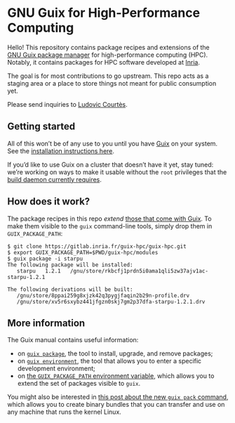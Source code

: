 GNU Guix for High-Performance Computing
===========================================

Hello!  This repository contains package recipes and extensions of the
[GNU Guix package manager](https://gnu.org/s/guix) for high-performance
computing (HPC).  Notably, it contains packages for HPC software
developed at [Inria](https://www.inria.fr/en).

The goal is for most contributions to go upstream.  This repo acts as a
staging area or a place to store things not meant for public consumption
yet.

Please send inquiries to
[Ludovic Courtès](mailto:ludovic.courtes@inria.fr).

## Getting started

All of this won’t be of any use to you until you have
[Guix](https://gnu.org/s/guix) on your system.  See the
[installation instructions here](https://www.gnu.org/software/guix/manual/html_node/Binary-Installation.html).

If you’d like to use Guix on a cluster that doesn’t have it yet, stay
tuned: we’re working on ways to make it usable without the `root`
privileges that the
[build daemon currently requires](https://www.gnu.org/software/guix/manual/html_node/Build-Environment-Setup.html).

## How does it work?

The package recipes in this repo _extend_
[those that come with Guix](https://gnu.org/s/guix/packages).  To make
them visible to the `guix` command-line tools, simply drop them in
`GUIX_PACKAGE_PATH`:

```
$ git clone https://gitlab.inria.fr/guix-hpc/guix-hpc.git
$ export GUIX_PACKAGE_PATH=$PWD/guix-hpc/modules
$ guix package -i starpu
The following package will be installed:
   starpu	1.2.1	/gnu/store/rkbcfj1prdn5i0ama1qli5zw37ajv1ac-starpu-1.2.1

The following derivations will be built:
   /gnu/store/8ppai259g8xjzk42q3pygjfaqin2b29n-profile.drv
   /gnu/store/xv5r6sxybz441jfgzn0skj7gm2p37dfa-starpu-1.2.1.drv
```

## More information

The Guix manual contains useful information:

  * on
    [`guix package`](https://www.gnu.org/software/guix/manual/html_node/Invoking-guix-package.html),
    the tool to install, upgrade, and remove packages;
  * on
    [`guix environment`](https://www.gnu.org/software/guix/manual/html_node/Invoking-guix-environment.html),
    the tool that allows you to enter a specific development
    environment;
  * on
    [the `GUIX_PACKAGE_PATH` environment variable](https://www.gnu.org/software/guix/manual/html_node/Package-Modules.html#index-GUIX_005fPACKAGE_005fPATH),
    which allows you to extend the set of packages visible to `guix`.

You might also be interested in
[this post about the new `guix pack` command](https://www.gnu.org/software/guix/news/creating-bundles-with-guix-pack.html),
which allows you to create binary bundles that you can transfer and use
on any machine that runs the kernel Linux.
